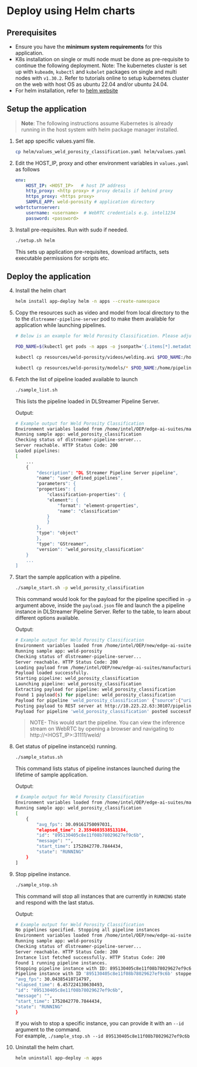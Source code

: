 # Deploy using Helm charts

## Prerequisites

- Ensure you have the **minimum system requirements** for this application.
- K8s installation on single or multi node must be done as pre-requisite to continue the following deployment. Note: The kubernetes cluster is set up with `kubeadm`, `kubectl` and `kubelet` packages on single and multi nodes with `v1.30.2`.
  Refer to tutorials online to setup kubernetes cluster on the web with host OS as ubuntu 22.04 and/or ubuntu 24.04.
- For helm installation, refer to [helm website](https://helm.sh/docs/intro/install/)

## Setup the application

> **Note**: The following instructions assume Kubernetes is already running in the host system with helm package manager installed.

1. Set app specific values.yaml file.
    ```sh
    cp helm/values_weld_porosity_classification.yaml helm/values.yaml
    ```
2.  Edit the HOST_IP, proxy and other environment variables in `values.yaml` as follows
    ```yaml
    env:        
        HOST_IP: <HOST_IP>   # host IP address
        http_proxy: <http proxy> # proxy details if behind proxy
        https_proxy: <https proxy>
        SAMPLE_APP: weld-porosity # application directory
    webrtcturnserver:
        username: <username>  # WebRTC credentials e.g. intel1234
        password: <password>
    ```
3.  Install pre-requisites. Run with sudo if needed.
    ```sh
    ./setup.sh helm
    ```
    This sets up application pre-requisites, download artifacts, sets executable permissions for scripts etc.

## Deploy the application

4.  Install the helm chart
    ```sh
    helm install app-deploy helm -n apps --create-namespace
    ```
5.  Copy the resources such as video and model from local directory to the to the `dlstreamer-pipeline-server` pod to make them available for application while launching pipelines.
    ```sh
    # Below is an example for Weld Porosity Classification. Please adjust the source path of models and videos appropriately for other sample applications.
    
    POD_NAME=$(kubectl get pods -n apps -o jsonpath='{.items[*].metadata.name}' | tr ' ' '\n' | grep deployment-dlstreamer-pipeline-server | head -n 1)

    kubectl cp resources/weld-porosity/videos/welding.avi $POD_NAME:/home/pipeline-server/resources/videos/ -c dlstreamer-pipeline-server -n apps

    kubectl cp resources/weld-porosity/models/* $POD_NAME:/home/pipeline-server/resources/models/ -c dlstreamer-pipeline-server -n apps
    ```
6.  Fetch the list of pipeline loaded available to launch
    ```sh
    ./sample_list.sh
    ```
    This lists the pipeline loaded in DLStreamer Pipeline Server.
    
    Output:
    ```sh
    # Example output for Weld Porosity Classification
    Environment variables loaded from /home/intel/OEP/edge-ai-suites/manufacturing-ai-suite/industrial-edge-insights-vision/.env
    Running sample app: weld_porosity_classification
    Checking status of dlstreamer-pipeline-server...
    Server reachable. HTTP Status Code: 200
    Loaded pipelines:
    [
        ...
        {
            "description": "DL Streamer Pipeline Server pipeline",
            "name": "user_defined_pipelines",
            "parameters": {
            "properties": {
                "classification-properties": {
                "element": {
                    "format": "element-properties",
                    "name": "classification"
                }
                }
            },
            "type": "object"
            },
            "type": "GStreamer",
            "version": "weld_porosity_classification"
        }
        ...
    ]
    ```
7.  Start the sample application with a pipeline.
    ```sh
    ./sample_start.sh -p weld_porosity_classification
    ```
    This command would look for the payload for the pipeline specified in `-p` argument above, inside the `payload.json` file and launch the a pipeline instance in DLStreamer Pipeline Server. Refer to the table, to learn about different options available. 
    
    Output:
    ```sh
    # Example output for Weld Porosity Classification
    Environment variables loaded from /home/intel/OEP/new/edge-ai-suites/manufacturing-ai-suite/industrial-edge-insights-vision/.env
    Running sample app: weld-porosity
    Checking status of dlstreamer-pipeline-server...
    Server reachable. HTTP Status Code: 200
    Loading payload from /home/intel/OEP/new/edge-ai-suites/manufacturing-ai-suite/industrial-edge-insights-vision/helm/apps/weld-porosity/payload.json
    Payload loaded successfully.
    Starting pipeline: weld_porosity_classification
    Launching pipeline: weld_porosity_classification
    Extracting payload for pipeline: weld_porosity_classification
    Found 1 payload(s) for pipeline: weld_porosity_classification
    Payload for pipeline 'weld_porosity_classification' {"source":{"uri":"file:///home/pipeline-server/resources/videos/welding.avi","type":"uri"},"destination":{"frame":{"type":"webrtc","peer-id":"weld"}},"parameters":{"classification-properties":{"model":"/home/pipeline-server/resources/models/weld-porosity/deployment/Classification/model/model.xml","device":"CPU"}}}
    Posting payload to REST server at http://10.223.22.63:30107/pipelines/user_defined_pipelines/weld_porosity_classification
    Payload for pipeline 'weld_porosity_classification' posted successfully. Response: "895130405c8e11f08b78029627ef9c6b"
    ```
    >NOTE- This would start the pipeline. You can view the inference stream on WebRTC by opening a browser and navigating to http://<HOST_IP>:31111/weld/

8.  Get status of pipeline instance(s) running.
    ```sh
    ./sample_status.sh
    ```
    This command lists status of pipeline instances launched during the lifetime of sample application.
    
    Output:
    ```sh
    # Example output for Weld Porosity Classification
    Environment variables loaded from /home/intel/OEP/edge-ai-suites/manufacturing-ai-suite/industrial-edge-insights-vision/.env
    Running sample app: weld_porosity_classification
    [
        {
            "avg_fps": 30.09161750097031,
            "elapsed_time": 2.3594603538513184,
            "id": "895130405c8e11f08b78029627ef9c6b",
            "message": "",
            "start_time": 1752042770.7844434,
            "state": "RUNNING"
        }
    ]
    ```

9.  Stop pipeline instance.
    ```sh
    ./sample_stop.sh
    ```
    This command will stop all instances that are currently in `RUNNING` state and respond with the last status.
    
    Output:
    ```sh
    # Example output for Weld Porosity Classification
    No pipelines specified. Stopping all pipeline instances
    Environment variables loaded from /home/intel/OEP/new/edge-ai-suites/manufacturing-ai-suite/industrial-edge-insights-vision/.env
    Running sample app: weld-porosity
    Checking status of dlstreamer-pipeline-server...
    Server reachable. HTTP Status Code: 200
    Instance list fetched successfully. HTTP Status Code: 200
    Found 1 running pipeline instances.
    Stopping pipeline instance with ID: 895130405c8e11f08b78029627ef9c6b
    Pipeline instance with ID '895130405c8e11f08b78029627ef9c6b' stopped successfully. Response: {
    "avg_fps": 30.04385410714797,
    "elapsed_time": 6.457224130630493,
    "id": "895130405c8e11f08b78029627ef9c6b",
    "message": "",
    "start_time": 1752042770.7844434,
    "state": "RUNNING"
    }

    ```
    If you wish to stop a specific instance, you can provide it with an `--id` argument to the command.    
    For example, `./sample_stop.sh --id 895130405c8e11f08b78029627ef9c6b`

10.  Uninstall the helm chart.
     ```sh
     helm uninstall app-deploy -n apps
     ```
    
